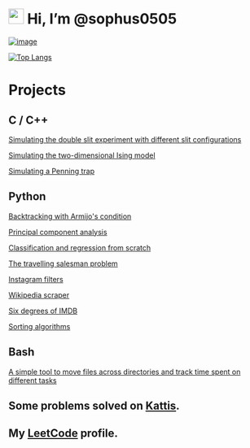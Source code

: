 # <img src="https://raw.githubusercontent.com/MartinHeinz/MartinHeinz/master/wave.gif" width="30px"> Hi, I’m @sophus0505 

[![image](https://img.shields.io/badge/LinkedIn-0077B5?style=for-the-badge&logo=linkedin&logoColor=white)](https://www.linkedin.com/in/sophusbg/)



[![Top Langs](https://github-readme-stats.vercel.app/api/top-langs/?username=sophus0505&theme=dark)](https://github.com/anuraghazra/github-readme-stats)


# Projects

## C / C++ 

[Simulating the double slit experiment with different slit configurations](https://github.com/sophus0505/Simulating-Versions-of-the-Double-Slit-Experiment)

[Simulating the two-dimensional Ising model](https://github.com/sophus0505/Ising-Model)

[Simulating a Penning trap](https://github.com/sophus0505/Penning-Trap)

## Python 

[Backtracking with Armijo's condition](https://github.com/sophus0505/GD-Methods-With-Backtracking-Line-Search)

[Principal component analysis](https://github.com/sophus0505/Principal-Component-Analysis)

[Classification and regression from scratch](https://github.com/sophus0505/Classification-and-Regression)

[The travelling salesman problem](https://github.com/sophus0505/Travelling-Salesman-Problem)

[Instagram filters](https://github.com/sophus0505/Instagram-Filter)

[Wikipedia scraper](https://github.com/sophus0505/Wikipedia-Scraper/blob/main/README.md)

[Six degrees of IMDB](https://github.com/sophus0505/Six-Degrees-of-IMDB)

[Sorting algorithms](https://github.com/sophus0505/Sorting-Algorithms)

## Bash

[A simple tool to move files across directories and track time spent on different tasks](https://github.com/sophus0505/Bash-Mover-and-Time-Tracker)


## Some problems solved on [Kattis](https://github.com/sophus0505/Kattis).

## My [LeetCode](https://leetcode.com/sophusbg/) profile.



<!---
sophus0505/sophus0505 is a ✨ special ✨ repository because its `README.md` (this file) appears on your GitHub profile.
You can click the Preview link to take a look at your changes.
--->
